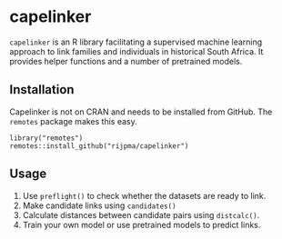# capelinker

`capelinker` is an R library facilitating a supervised machine learning approach to link families and individuals in historical South Africa. It provides helper functions and a number of pretrained models.

## Installation
Capelinker is not on CRAN and needs to be installed from GitHub. The `remotes` package makes this easy.

```
library("remotes")
remotes::install_github("rijpma/capelinker")
```

## Usage

1. Use `preflight()` to check whether the datasets are ready to link. 
2. Make candidate links using `candidates()`
3. Calculate distances between candidate pairs using `distcalc()`.
4. Train your own model or use pretrained models to predict links.
